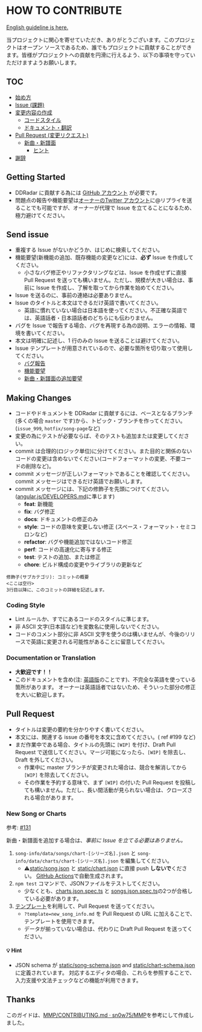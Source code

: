 # HOW TO CONTRIBUTE

[English guideline is here.](CONTRIBUTING.md)

当プロジェクトに関心を寄せていただき、ありがとうございます。このプロジェクトはオープン ソースであるため、誰でもプロジェクトに貢献することができます。皆様がプロジェクトへの貢献を円滑に行えるよう、以下の事項を守っていただけますようお願いします。

## TOC

- [始め方](#getting-started)
- [Issue (課題)](#send-issue)
- [変更内容の作成](#making-changes)
  - [コードスタイル](#coding-style)
  - [ドキュメント・翻訳](#documentation-or-translation)
- [Pull Request (変更リクエスト)](#pull-request)
  - [新曲・新譜面](#new-song-or-charts)
    - [ヒント](#bulb-hint)
- [謝辞](#thanks)

## Getting Started

- DDRadar に貢献する為には [GitHub アカウント](https://github.com/signup/free) が必要です。
- 問題点の報告や機能要望は[オーナーのTwitter アカウント](https://twitter.com/nogic1008)に@リプライを送ることでも可能ですが、オーナーが代理で Issue を立てることになるため、極力避けてください。

## Send issue

- 重複する Issue がないかどうか、はじめに検索してください。
- 機能要望(新機能の追加、既存機能の変更など)には、**必ず** Issue を作成してください。
  - 小さなバグ修正やリファクタリングなどは、Issue を作成せずに直接 Pull Request を送っても構いません。ただし、規模が大きい場合は、事前に Issue を作成し、了解を取ってから作業を始めてください。
- Issue を送るのに、事前の連絡は必要ありません。
- Issue のタイトルと本文はできるだけ英語で書いてください。
  - 英語に慣れていない場合は日本語を使ってください。不正確な英語では、英語話者・日本語話者のどちらにも伝わりません。
- バグを Issue で報告する場合、バグを再現する為の説明、エラーの情報、環境を書いてください。
- 本文は明確に記述し、1 行のみの Issue を送ることは避けてください。
- Issue テンプレートが用意されているので、必要な箇所を切り取って使用してください。
  - [バグ報告]()
  - [機能要望]()
  - [新曲・新譜面の追加要望]()

## Making Changes

- コードやドキュメントを DDRadar に貢献するには、ベースとなるブランチ(多くの場合 `master` です)から、トピック・ブランチを作ってください。(`issue_999`, `hotfix/song-page`など)
- 変更の為にテストが必要ならば、そのテストも追加または変更してください。
- commit は合理的(ロジック単位)に分けてください。また目的と関係のないコードの変更は含めないでください(コードフォーマットの変更、不要コードの削除など)。
- commit メッセージが正しいフォーマットであることを確認してください。commit メッセージはできるだけ英語でお願いします。
- commit メッセージには、下記の修飾子を先頭につけてください。([angular.js/DEVELOPERS.md](https://github.com/angular/angular.js/blob/master/DEVELOPERS.md#type)に準じます)
  - **feat**: 新機能
  - **fix**: バグ修正
  - **docs**: ドキュメントの修正のみ
  - **style**: コードの意味を変更しない修正 (スペース・フォーマット・セミコロンなど)
  - **refactor**: バグや機能追加ではないコード修正
  - **perf**: コードの高速化に寄与する修正
  - **test**: テストの追加、または修正
  - **chore**: ビルド構成の変更やライブラリの更新など

````
修飾子(サブカテゴリ): コミットの概要
<ここは空行>
3行目以降に、このコミットの詳細を記述します。
````

### Coding Style

- Lint ルールか、すでにあるコードのスタイルに準じます。
- 非 ASCII 文字(日本語など)を変数名に使用しないでください。
- コードのコメント部分に非 ASCII 文字を使うのは構いませんが、今後のリリースで英語に変更される可能性があることに留意してください。

### Documentation or Translation

- **大歓迎です！！**
- このドキュメントを含め(注: [英語版](CONTRIBUTING.md)のことです)、不完全な英語を使っている箇所があります。
  オーナーは英語話者ではないため、そういった部分の修正を大いに歓迎します。

## Pull Request

- タイトルは変更の要約を分かりやすく書いてください。
- 本文には、関連する issue の番号を本文に含めてください。( ref #199 など)
- まだ作業中である場合、タイトルの先頭に `[WIP]` を付け、Draft Pull Request で送信してください。マージ可能になったら、`[WIP]` を除去し、Draft を外してください。
  - 作業中に master ブランチが変更された場合は、競合を解消してから `[WIP]` を除去してください。
  - その作業を予約する意味で、まず `[WIP]` の付いた Pull Request を投稿しても構いません。ただし、長い間活動が見られない場合は、クローズされる場合があります。

### New Song or Charts

参考: [#131](https://github.com/ddradar/ddradar/pull/131)

新曲・新譜面を追加する場合は、*事前に Issue を立てる必要はありません。*

1. `song-info/data/songs/chart-[シリーズ名].json` と `song-info/data/charts/chart-[シリーズ名].json` を編集してください。
    - :warning:[static/song.json](static/song.json) と [static/chart.json](static/chart.json) に直接 push **しないで**ください。
      [GitHub Actions](https://github.com/ddradar/ddradar/actions?query=workflow%3A%22Import+Song%22)で自動生成されます。
1. `npm test` コマンドで、JSONファイルをテストしてください。
    - 少なくとも、[charts.json.spec.ts](test/song-info/data/charts.json.spec.ts) と [songs.json.spec.ts](test/song-info/data/songs.json.spec.ts)の2つが合格している必要があります。
1. [テンプレート](.github/PULL_REQUEST_TEMPLATE/new_song_info.md)を利用して、Pull Request を送ってください。
    - `?template=new_song_info.md` を Pull Request の URL に加えることで、テンプレートを使用できます。
    - データが揃っていない場合は、代わりに Draft Pull Request を送ってください。

#### :bulb: Hint

- JSON schema が [static/song-schema.json](static/song-schema.json) and [static/chart-schema.json](static/chart-schema.json)に定義されています。
  対応するエディタの場合、これらを参照することで、入力支援や文法チェックなどの機能が利用できます。

## Thanks

このガイドは、[MMP/CONTRIBUTING.md · sn0w75/MMP](https://github.com/sn0w75/MMP/blob/master/CONTRIBUTING.md)を参考にして作成しました。
